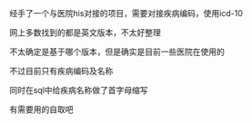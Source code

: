 经手了一个与医院his对接的项目，需要对接疾病编码，使用icd-10

网上多数找到的都是英文版本，不太好整理

不太确定是基于哪个版本，但是确实是目前一些医院在使用的

不过目前只有疾病编码及名称

同时在sql中给疾病名称做了首字母缩写

有需要用的自取吧